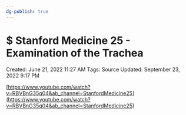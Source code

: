 ```yaml
---
dg-publish: true
---
```


# $ Stanford Medicine 25 - Examination of the Trachea

Created: June 21, 2022 11:27 AM
Tags: Source
Updated: September 23, 2022 9:17 PM

[https://www.youtube.com/watch?v=RBVBnG35q04&ab_channel=StanfordMedicine25](https://www.youtube.com/watch?v=RBVBnG35q04&ab_channel=StanfordMedicine25)